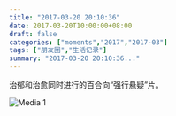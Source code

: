 ```yaml
---
title: "2017-03-20 20:10:36"
date: 2017-03-20T10:00:00+08:00
draft: false
categories: ["moments","2017","2017-03"]
tags: ["朋友圈","生活记录"]
summary: "2017-03-20 20:10:36..."
---
```


治郁和治愈同时进行的百合向“强行悬疑”片。

![Media 1](/Moments/photos/2017-03-20/201703202010360.jpg)

